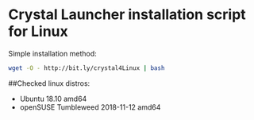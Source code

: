 # Crystal Launcher installation script for Linux

Simple installation method:

```bash
wget -O - http://bit.ly/crystal4Linux | bash
```

##Checked linux distros:
* Ubuntu 18.10 amd64
* openSUSE Tumbleweed 2018-11-12 amd64